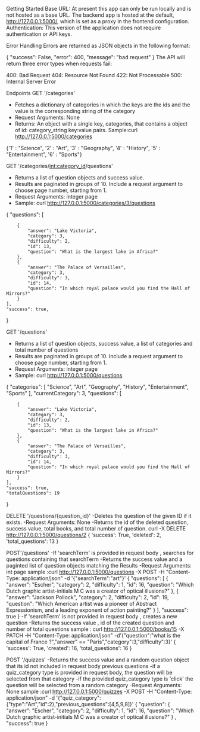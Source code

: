Getting Started
Base URL: At present this app can only be run locally and is not hosted as a base URL. The backend app is hosted at the default, 
http://127.0.0.1:5000/, which is set as a proxy in the frontend configuration.
Authentication: This version of the application does not require authentication or API keys.

Error Handling
Errors are returned as JSON objects in the following format: 


{
    "success": False, 
    "error": 400,
    "message": "bad request"
}
The API will return three error types when requests fail:

400: Bad Request
404: Resource Not Found
422: Not Processable
500: Internal Server Error

Endpoints
GET '/categories'
- Fetches a dictionary of categories in which the keys are the ids and the value is the corresponding string of the category
- Request Arguments: None
- Returns: An object with a single key, categories, that contains a object of id: category_string key:value pairs. 
  Sample:curl http://127.0.0.1:5000/categories

{'1' : "Science",
'2' : "Art",
'3' : "Geography",
'4' : "History",
'5' : "Entertainment",
'6' : "Sports"}

GET '/categories/<int:category_id>/questions'
- Returns a list of question objects and success value.
- Results are paginated in groups of 10. Include a request argument to choose page number, starting from 1.
- Request Arguments: integer page 
- Sample: curl http://127.0.0.1:5000/categories/3/questions

{
    "questions": [
        
        {
            "answer": "Lake Victoria",
            "category": 3,
            "difficulty": 2,
            "id": 13,
            "question": "What is the largest lake in Africa?"
        },
        {
            "answer": "The Palace of Versailles",
            "category": 3,
            "difficulty": 3,
            "id": 14,
            "question": "In which royal palace would you find the Hall of Mirrors?"
        }
    ],
    "success": true,
}

GET '/questions'
- Returns a list of question objects, success value, a list of categories and total number of questions
- Results are paginated in groups of 10. Include a request argument to choose page number, starting from 1.
- Request Arguments: integer page 
- Sample: curl http://127.0.0.1:5000/questions

{
    "categories": [
        "Science",
        "Art",
        "Geography",
        "History",
        "Entertainment",
        "Sports"
    ],
    "currentCategory": 3,
    "questions": [
        
        {
            "answer": "Lake Victoria",
            "category": 3,
            "difficulty": 2,
            "id": 13,
            "question": "What is the largest lake in Africa?"
        },
        {
            "answer": "The Palace of Versailles",
            "category": 3,
            "difficulty": 3,
            "id": 14,
            "question": "In which royal palace would you find the Hall of Mirrors?"
        }
    ],
    "success": true,
    "totalQuestions": 19
}

DELETE '/questions/{question_id}'
-Deletes the question of the given ID if it exists.
-Request Arguments: None
-Returns the id of the deleted question, success value, total books, and total number of question.
curl -X DELETE http://127.0.0.1:5000/questions/2
{
'success': True,
'deleted': 2,
'total_questions': 13
}


POST'/questions'
-If 'searchTerm' is provided in request body , searches for questions containing that searchTerm
-Returns the success value and a paginted list of question objects matching the Results
-Request Arguments: int page
sample :curl http://127.0.0.1:5000/questions -X POST -H "Content-Type: application/json" -d '{"searchTerm":"art"}'
{
    "questions": [
        {
            "answer": "Escher",
            "category": 2,
            "difficulty": 1,
            "id": 16,
            "question": "Which Dutch graphic artist-initials M C was a creator of optical illusions?"
        },
        {
            "answer": "Jackson Pollock",
            "category": 2,
            "difficulty": 2,
            "id": 19,
            "question": "Which American artist was a pioneer of Abstract Expressionism, and a leading exponent of action painting?"
        }
    ],
    "success": true
}
-If 'searchTerm' is  not provided in request body , creates a new  question
-Returns the success value , id of the created  question and number of total questions
sample :
curl http://127.0.0.1:5000/books/15 -X PATCH -H "Content-Type: application/json" -d'{"question":"what is the capital of France ?","answer" == "Paris","category":3,"difficulty":3}'
{
 'success': True,
 'created': 16,
 'total_questions': 16
 }


POST '/quizzes'
-Returns the success value and a random question object that its id not included in request body previous questions 
-if a quiz_category type is provided in request body, the question will be selected from that category
-if the provided quiz_category type is 'click' the question will be selected from a random category 
-Request Arguments: None 
sample :curl http://127.0.0.1:5000/quizzes -X POST -H "Content-Type: application/json" -d '{"quiz_category":{"type":"Art","id":2},"previous_questions":[4,5,9,8]}'
{
    "question":
        {
            "answer": "Escher",
            "category": 2,
            "difficulty": 1,
            "id": 16,
            "question": "Which Dutch graphic artist-initials M C was a creator of optical illusions?"
        }
        ,
    "success": true
}